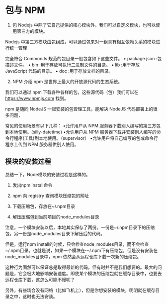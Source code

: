 



# 包与 NPM

1. 包
Nodejs 中除了它自己提供的核心模块外，我们可以自定义模块，也可以使用第三方的模块。

Nodejs 中第三方模块由包组成，可以通过包来对一组具有相互依赖关系的模块进行统一管理

完全符合 CommonJs 规范的包目录一般包含如下这些文件。
• package.json :包描述文件。
• bin :用于存放可执行二进制文件的目录。
• lib :用于存放 JavaScript 代码的目录。
• doc :用于存放文档的目录。


2. NPM 介绍
npm 是世界上最大的开放源代码的生态系统。

我们可以通过 npm 下载各种各样的包，这些源代码（包）我们可以在 https://www.npmjs.com 找到。

npm 是随同 NodeJS 一起安装的包管理工具，能解决 NodeJS 代码部署上的很多问题，

常见的使用场景有以下几种：
•允许用户从 NPM 服务器下载别人编写的第三方包到本地使用。(silly-datetime)
•允许用户从 NPM 服务器下载并安装别人编写的命令行程序(工具)到本地使用。（supervisor）
•允许用户将自己编写的包或命令行程序上传到 NPM 服务器供别人使用。



## 模块的安装过程

总结一下，Node模块的安装过程是这样的。

1. 发出npm install命令

2. npm 向 registry 查询模块压缩包的网址

3. 下载压缩包，存放在~/.npm目录

4. 解压压缩包到当前项目的node_modules目录

注意，一个模块安装以后，本地其实保存了两份。一份是~/.npm目录下的压缩包，另一份是node_modules目录下解压后的代码。

但是，运行npm install的时候，只会检查node_modules目录，而不会检查~/.npm目录。也就是说，如果一个模块在～/.npm下有压缩包，但是没有安装在node_modules目录中，npm 依然会从远程仓库下载一次新的压缩包。

这种行为固然可以保证总是取得最新的代码，但有时并不是我们想要的。最大的问题是，它会极大地影响安装速度。即使某个模块的压缩包就在缓存目录中，也要去远程仓库下载，这怎么可能不慢呢？

另外，有些场合没有网络（比如飞机上），但是你想安装的模块，明明就在缓存目录之中，这时也无法安装。


